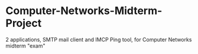 # Computer-Networks-Midterm-Project

2 applications, SMTP mail client and IMCP Ping tool, for Computer Networks midterm "exam"
